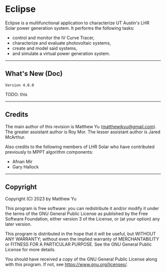 # Eclipse

Eclipse is a multifunctional application to characterize UT Austin's LHR Solar power generation system.
It performs the following tasks:
- control and monitor the IV Curve Tracer,
- characterize and evaluate photovoltaic systems,
- create and model said systems,
- and simulate a virtual power generation system.

---
## What's New (Doc)

`Version 4.0.0`

TODO: this

---
## Credits

The main author of this revision is Matthew Yu (matthewjkyu@gmail.com).
The greater assistant author is Roy Mor.
The lesser assistant author is Jared McArthur.

Also credits to the following members of LHR Solar who have contributed
previously to MPPT algorithm components:
- Afnan Mir
- Gary Hallock

---
## Copyright


Copyright (C) 2023 by Matthew Yu

This program is free software: you can redistribute it and/or modify
it under the terms of the GNU General Public License as published by
the Free Software Foundation, either version 3 of the License, or
(at your option) any later version.

This program is distributed in the hope that it will be useful,
but WITHOUT ANY WARRANTY; without even the implied warranty of
MERCHANTABILITY or FITNESS FOR A PARTICULAR PURPOSE.  See the
GNU General Public License for more details.

You should have received a copy of the GNU General Public License
along with this program.  If not, see <https://www.gnu.org/licenses/>.
